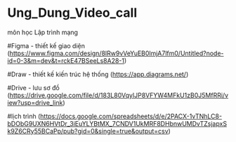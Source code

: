 # Ung_Dung_Video_call
môn học Lập trình mạng

#Figma - thiết kế giao diện
(https://www.figma.com/design/8lRw9vVeYuEB0lmjA7lfm0/Untitled?node-id=0-3&m=dev&t=rckE47BSeeLs8A28-1)

#Draw - thiết kế kiến trúc hệ thống
(https://app.diagrams.net/)

#Drive - lưu sơ đồ (https://drive.google.com/file/d/183L80VqylJP8VFYW4MFkU1zB0J5MfRRi/view?usp=drive_link)

#lịch trình (https://docs.google.com/spreadsheets/d/e/2PACX-1vTNhLC8-bDObG9UXN6HVtDr_3iEuYLYBtMX_7CNDV1UkMRF8DHbnwUMDvTZsjapxSk9Z6CRy55BCaPp/pub?gid=0&single=true&output=csv)
